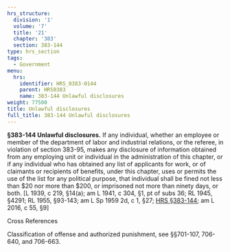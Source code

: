 ```yaml
---
hrs_structure:
  division: '1'
  volume: '7'
  title: '21'
  chapter: '383'
  section: 383-144
type: hrs_section
tags:
  - Government
menu:
  hrs:
    identifier: HRS_0383-0144
    parent: HRS0383
    name: 383-144 Unlawful disclosures
weight: 77500
title: Unlawful disclosures
full_title: 383-144 Unlawful disclosures
---
```

**§383-144 Unlawful disclosures.** If any individual, whether an employee or member of the department of labor and industrial relations, or the referee, in violation of section 383-95, makes any disclosure of information obtained from any employing unit or individual in the administration of this chapter, or if any individual who has obtained any list of applicants for work, or of claimants or recipients of benefits, under this chapter, uses or permits the use of the list for any political purpose, that individual shall be fined not less than $20 nor more than $200, or imprisoned not more than ninety days, or both. [L 1939, c 219, §14(a); am L 1941, c 304, §1, pt of subs 36; RL 1945, §4291; RL 1955, §93-143; am L Sp 1959 2d, c 1, §27; [HRS §383-144](/title-21/chapter-383/section-383-144/); am L 2016, c 55, §9]

Cross References

Classification of offense and authorized punishment, see §§701-107, 706-640, and 706-663.